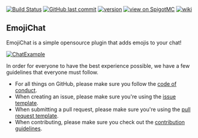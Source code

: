 [![Build Status](https://travis-ci.org/RadBuilder/EmojiChat.svg?branch=master)](https://travis-ci.org/RadBuilder/EmojiChat)
[![GitHub last commit](https://img.shields.io/github/last-commit/RadBuilder/EmojiChat.svg)](https://github.com/RadBuilder/EmojiChat/commits/master)
[![version](https://img.shields.io/github/release/RadBuilder/EmojiChat.svg?colorB=1565C0)](https://github.com/RadBuilder/EmojiChat/releases/latest)
[![view on SpigotMC](https://img.shields.io/badge/view%20on-spigotmc-orange.svg)](https://www.spigotmc.org/resources/emojichat.50955/)
[![wiki](https://img.shields.io/badge/go%20to-wiki-blue.svg)](https://github.com/RadBuilder/EmojiChat/wiki)
## EmojiChat
EmojiChat is a simple opensource plugin that adds emojis to your chat!

[![ChatExample](https://i.imgur.com/wa0LeVd.png)](https://i.imgur.com/zJUVyst.png)  

In order for everyone to have the best experience possible, we have a few guidelines that everyone must follow.    
- For all things on GitHub, please make sure you follow the [code of conduct](CODE_OF_CONDUCT.md).  
- When creating an issue, please make sure you're using the [issue template](ISSUE_TEMPLATE.md).  
- When submitting a pull request, please make sure you're using the [pull request template](PULL_REQUEST_TEMPLATE.md).  
- When contributing, please make sure you check out the [contribution guidelines](CONTRIBUTING.md).  
